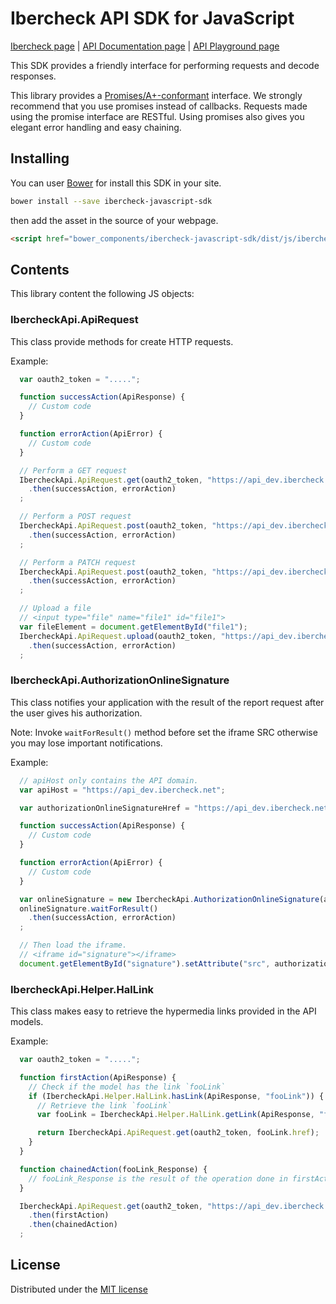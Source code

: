 # Ibercheck API SDK for JavaScript

[Ibercheck page](https://www.ibercheck.com) |
[API Documentation page](https://www.ibercheck.com/docs/api/) |
[API Playground page](https://www.ibercheck.com/docs/api/playground)

This SDK provides a friendly interface for performing requests and decode responses.

This library provides a [Promises/A+-conformant][1] interface.
We strongly recommend that you use promises instead of callbacks. Requests made
using the promise interface are RESTful. Using promises also gives you elegant
error handling and easy chaining.


## Installing

You can user [Bower](http://bower.io/) for install this SDK in your site.

```bash
bower install --save ibercheck-javascript-sdk
```

then add the asset in the source of your webpage.

```html
<script href="bower_components/ibercheck-javascript-sdk/dist/js/ibercheck-sdk.js"></script>
```


## Contents

This library content the following JS objects:

### IbercheckApi.ApiRequest

This class provide methods for create HTTP requests.

Example:

```js
  var oauth2_token = ".....";

  function successAction(ApiResponse) {
    // Custom code
  }

  function errorAction(ApiError) {
    // Custom code
  }

  // Perform a GET request
  IbercheckApi.ApiRequest.get(oauth2_token, "https://api_dev.ibercheck.net/sale/9999")
    .then(successAction, errorAction)
  ;

  // Perform a POST request
  IbercheckApi.ApiRequest.post(oauth2_token, "https://api_dev.ibercheck.net/user", {"field": "value"})
    .then(successAction, errorAction)
  ;

  // Perform a PATCH request
  IbercheckApi.ApiRequest.post(oauth2_token, "https://api_dev.ibercheck.net/user/9999", {"field": "newValue"})
    .then(successAction, errorAction)
  ;

  // Upload a file
  // <input type="file" name="file1" id="file1">
  var fileElement = document.getElementById("file1");
  IbercheckApi.ApiRequest.upload(oauth2_token, "https://api_dev.ibercheck.net/user/9999", fileElement)
    .then(successAction, errorAction)
  ;
```

### IbercheckApi.AuthorizationOnlineSignature

This class notifies your application with the result of the report request after the user gives his authorization.

Note: Invoke `waitForResult()` method before set the iframe SRC otherwise you may lose important notifications.

Example:

```js
  // apiHost only contains the API domain.
  var apiHost = "https://api_dev.ibercheck.net";

  var authorizationOnlineSignatureHref = "https://api_dev.ibercheck.net/..../example"

  function successAction(ApiResponse) {
    // Custom code
  }

  function errorAction(ApiError) {
    // Custom code
  }

  var onlineSignature = new IbercheckApi.AuthorizationOnlineSignature(apiHost);
  onlineSignature.waitForResult()
    .then(successAction, errorAction)
  ;

  // Then load the iframe.
  // <iframe id="signature"></iframe>
  document.getElementById("signature").setAttribute("src", authorizationOnlineSignatureHref);
```


### IbercheckApi.Helper.HalLink

This class makes easy to retrieve the hypermedia links provided in the API models.

Example:

```js
  var oauth2_token = ".....";

  function firstAction(ApiResponse) {
    // Check if the model has the link `fooLink`
    if (IbercheckApi.Helper.HalLink.hasLink(ApiResponse, "fooLink")) {
      // Retrieve the link `fooLink`
      var fooLink = IbercheckApi.Helper.HalLink.getLink(ApiResponse, "fooLink");

      return IbercheckApi.ApiRequest.get(oauth2_token, fooLink.href);
    }
  }

  function chainedAction(fooLink_Response) {
    // fooLink_Response is the result of the operation done in firstAction
  }

  IbercheckApi.ApiRequest.get(oauth2_token, "https://api_dev.ibercheck.net/sale/9999")
    .then(firstAction)
    .then(chainedAction)
  ;
```


## License

Distributed under the [MIT license](LICENSE)



[1]: https://promisesaplus.com/
